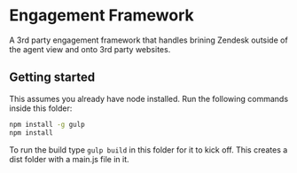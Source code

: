 # Engagement Framework

A 3rd party engagement framework that handles brining Zendesk outside of the agent view and onto 3rd party websites.

## Getting started

This assumes you already have node installed. Run the following commands inside this folder:

```bash
npm install -g gulp
npm install
```

To run the build type `gulp build` in this folder for it to kick off. This creates a dist folder with a main.js file in it.
